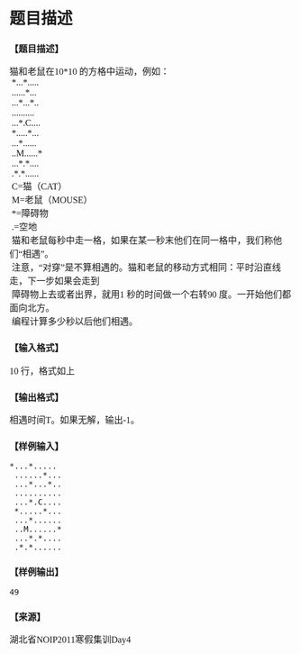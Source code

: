 # 题目描述


<h3>
	<span style="font-family:&#39;Microsoft YaHei&#39;;font-size:16px;">【题目描述】</span> 
</h3>
<p>
	<span style="font-family:&#39;Microsoft YaHei&#39;;font-size:16px;">猫和老鼠在10*10 的方格中运动，例如：<br/>
 *...*.....<br/>
 ......*...<br/>
 ...*...*..<br/>
 ..........<br/>
 ...*.C....<br/>
 *.....*...<br/>
 ...*......<br/>
 ..M......*<br/>
 ...*.*....<br/>
 .*.*......<br/>
 C=猫（CAT）<br/>
 M=老鼠（MOUSE）<br/>
 *=障碍物<br/>
 .=空地<br/>
 猫和老鼠每秒中走一格，如果在某一秒末他们在同一格中，我们称他们“相遇”。<br/>
 注意，“对穿”是不算相遇的。猫和老鼠的移动方式相同：平时沿直线走，下一步如果会走到<br/>
 障碍物上去或者出界，就用1 秒的时间做一个右转90 度。一开始他们都面向北方。<br/>
 编程计算多少秒以后他们相遇。<br/>
</span> 
</p>
<h3>
	<span style="font-family:&#39;Microsoft YaHei&#39;;font-size:16px;">【输入格式】</span> 
</h3>
<p>
	<span style="font-family:&#39;Microsoft YaHei&#39;;font-size:16px;">10 行，格式如上</span> 
</p>
<h3>
	<span style="font-family:&#39;Microsoft YaHei&#39;;font-size:16px;">【输出格式】</span> 
</h3>
<p>
	<span style="font-family:&#39;Microsoft YaHei&#39;;font-size:16px;">相遇时间T。如果无解，输出-1。</span> 
</p>
<h3>
	<span style="font-family:&#39;Microsoft YaHei&#39;;font-size:16px;">【样例输入】</span> 
</h3>
<pre>*...*.....
 ......*...
 ...*...*..
 ..........
 ...*.C....
 *.....*...
 ...*......
 ..M......*
 ...*.*....
 .*.*......
</pre>
<h3>
	<span style="font-family:&#39;Microsoft YaHei&#39;;font-size:16px;">【样例输出】</span> 
</h3>
<pre>49</pre>
<h3>
	<span style="font-family:&#39;Microsoft YaHei&#39;;font-size:16px;">【来源】</span> 
</h3>
<p>
	<span style="font-family:&#39;Microsoft YaHei&#39;;font-size:16px;">湖北省NOIP2011寒假集训Day4</span> 
</p>
